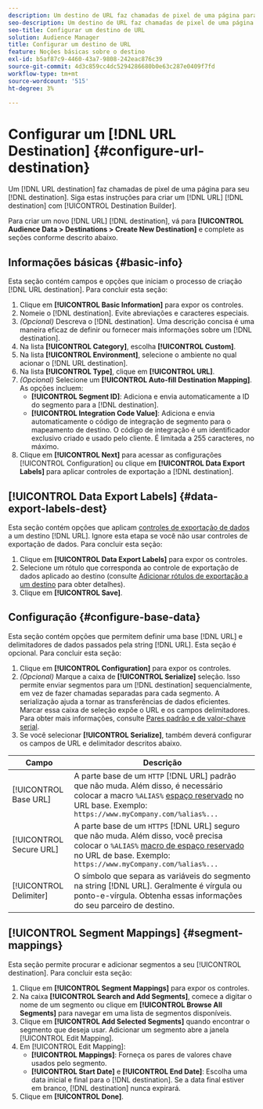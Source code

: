 ```yaml
---
description: Um destino de URL faz chamadas de pixel de uma página para seu destino. Siga estas instruções para criar um destino de URL com o Construtor de destinos.
seo-description: Um destino de URL faz chamadas de pixel de uma página para seu destino. Siga estas instruções para criar um destino de URL com o Construtor de destinos.
seo-title: Configurar um destino de URL
solution: Audience Manager
title: Configurar um destino de URL
feature: Noções básicas sobre o destino
exl-id: b5af87c9-4460-43a7-9808-242eac876c39
source-git-commit: 4d3c859cc4dc5294286680b0e63c287e0409f7fd
workflow-type: tm+mt
source-wordcount: '515'
ht-degree: 3%

---
```


# Configurar um [!DNL URL Destination] {#configure-url-destination}

Um [!DNL URL destination] faz chamadas de pixel de uma página para seu [!DNL destination]. Siga estas instruções para criar um [!DNL URL] [!DNL destination] com [!UICONTROL Destination Builder].

<!-- create-url-destination.xml -->

Para criar um novo [!DNL URL] [!DNL destination], vá para **[!UICONTROL Audience Data > Destinations > Create New Destination]** e complete as seções conforme descrito abaixo.

## Informações básicas {#basic-info}

Esta seção contém campos e opções que iniciam o processo de criação [!DNL URL destination]. Para concluir esta seção:

1. Clique em **[!UICONTROL Basic Information]** para expor os controles.
2. Nomeie o [!DNL destination]. Evite abreviações e caracteres especiais.
3. *(Opcional)* Descreva o  [!DNL destination]. Uma descrição concisa é uma maneira eficaz de definir ou fornecer mais informações sobre um [!DNL destination].
4. Na lista **[!UICONTROL Category]**, escolha **[!UICONTROL Custom]**.
5. Na lista **[!UICONTROL Environment]**, selecione o ambiente no qual acionar o [!DNL URL destination].
6. Na lista **[!UICONTROL Type]**, clique em **[!UICONTROL URL]**.
7. *(Opcional)* Selecione um  **[!UICONTROL Auto-fill Destination Mapping]**. As opções incluem:
   * **[!UICONTROL Segment ID]**: Adiciona e envia automaticamente a ID do segmento para a  [!DNL destination].
   * **[!UICONTROL Integration Code Value]**: Adiciona e envia automaticamente o código de integração de segmento para o mapeamento de destino. O código de integração é um identificador exclusivo criado e usado pelo cliente. É limitada a 255 caracteres, no máximo.
8. Clique em **[!UICONTROL Next]** para acessar as configurações [!UICONTROL Configuration] ou clique em **[!UICONTROL Data Export Labels]** para aplicar controles de exportação a [!DNL destination].

## [!UICONTROL Data Export Labels] {#data-export-labels-dest}

Esta seção contém opções que aplicam [controles de exportação de dados](../../features/data-export-controls.md) a um destino [!DNL URL]. Ignore esta etapa se você não usar controles de exportação de dados. Para concluir esta seção:

1. Clique em **[!UICONTROL Data Export Labels]** para expor os controles.
2. Selecione um rótulo que corresponda ao controle de exportação de dados aplicado ao destino (consulte [Adicionar rótulos de exportação a um destino](/help/using/features/destinations/add-data-export-labels.md) para obter detalhes).
3. Clique em **[!UICONTROL Save]**.

## Configuração {#configure-base-data}

Esta seção contém opções que permitem definir uma base [!DNL URL] e delimitadores de dados passados pela string [!DNL URL]. Esta seção é opcional. Para concluir esta seção:

1. Clique em **[!UICONTROL Configuration]** para expor os controles.
1. *(Opcional)* Marque a caixa de  **[!UICONTROL Serialize]** seleção.
Isso permite enviar segmentos para um [!DNL destination] sequencialmente, em vez de fazer chamadas separadas para cada segmento. A serialização ajuda a tornar as transferências de dados eficientes. Marcar essa caixa de seleção expõe o URL e os campos delimitadores. Para obter mais informações, consulte [Pares padrão e de valor-chave serial](../../features/destinations/key-value-pairs.md).
1. Se você selecionar **[!UICONTROL Serialize]**, também deverá configurar os campos de URL e delimitador descritos abaixo.

| Campo | Descrição |
|--- |--- |
| [!UICONTROL Base URL] | A parte base de um `HTTP` [!DNL URL] padrão que não muda. Além disso, é necessário colocar a macro `%ALIAS%` [espaço reservado](../../features/destinations/destination-macros.md#destination-macros-defined) no URL base. Exemplo: `https://www.myCompany.com/%alias%...` |
| [!UICONTROL Secure URL] | A parte base de um `HTTPS` [!DNL URL] seguro que não muda. Além disso, você precisa colocar o `%ALIAS%`   [macro de espaço reservado](../../features/destinations/destination-macros.md#destination-macros-defined) no URL de base. Exemplo: `https://www.myCompany.com/%alias%...` |
| [!UICONTROL Delimiter] | O símbolo que separa as variáveis do segmento na string [!DNL URL]. Geralmente é vírgula ou ponto-e-vírgula. Obtenha essas informações do seu parceiro de destino. |

## [!UICONTROL Segment Mappings] {#segment-mappings}

Esta seção permite procurar e adicionar segmentos a seu [!UICONTROL destination]. Para concluir esta seção:

1. Clique em **[!UICONTROL Segment Mappings]** para expor os controles.
1. Na caixa **[!UICONTROL Search and Add Segments]**, comece a digitar o nome de um segmento ou clique em **[!UICONTROL Browse All Segments]** para navegar em uma lista de segmentos disponíveis.
1. Clique em **[!UICONTROL Add Selected Segments]** quando encontrar o segmento que deseja usar. Adicionar um segmento abre a janela [!UICONTROL Edit Mapping].
1. Em [!UICONTROL Edit Mapping]:
   * **[!UICONTROL Mappings]**: Forneça os pares de valores chave usados pelo segmento.
   * **[!UICONTROL Start Date]** e  **[!UICONTROL End Date]**: Escolha uma data inicial e final para o  [!DNL destination]. Se a data final estiver em branco, [!DNL destination] nunca expirará.
1. Clique em **[!UICONTROL Done]**.
